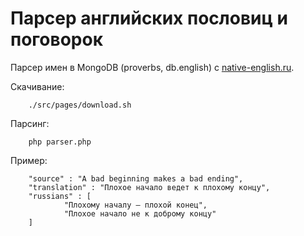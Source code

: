 Парсер английских пословиц и поговорок
======================================

Парсер имен в MongoDB (proverbs, db.english) с [native-english.ru](http://www.native-english.ru/proverbs/).

Скачивание:

        ./src/pages/download.sh

Парсинг:

        php parser.php

Пример:

        "source" : "A bad beginning makes a bad ending",
        "translation" : "Плохое начало ведет к плохому концу",
        "russians" : [
                "Плохому началу — плохой конец",
                "Плохое начало не к доброму концу"
        ]